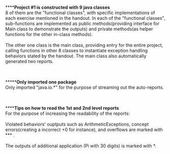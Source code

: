 **********Project #1 is constructed with 9 java classes******
</br>  8 of them are the "functional classes", with specific implementations of each exercise mentioned in the handout. In each of the "functional classes", sub-functions are implemented as public methods(providing interface for Main class to demonstrate the outputs) and private methods(as helper functions for the other in-class methods). 
</br>
</br>  The other one class is the main class, providing entry for the entire project, calling functions in other 8 classes to instantiate  exception handling behaviors stated by the handout. The main class also automatically generated two reports.
</br>
</br>
</br>    
    
***********Only imported one package******
</br>  Only imported "java.io.*" for the purpose of streaming out the auto-reports.
</br>
</br>
</br>

**********Tips on how to read the 1st and 2nd level reports******
</br>  For the purpose of increasing the readability of the reports:
</br>
</br>  Violated behaviors' ouptputs such as ArithmeticExceptions, concept errors(creating a incorrect +0 for instance), and overflows are marked with *** . 
</br>
</br>  The outputs of additional application (Pi with 30 digits) is marked with *.
